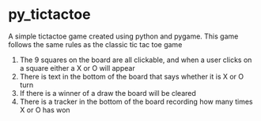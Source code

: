 # py_tictactoe
A simple tictactoe game created using python and pygame. This game follows the same rules as the classic tic tac toe game

1) The 9 squares on the board are all clickable, and when a user clicks on a square either a X or O will appear
2) There is text in the bottom of the board that says whether it is X or O turn
3) If there is a winner of a draw the board will be cleared
4) There is a tracker in the bottom of the board recording how many times X or O has won



